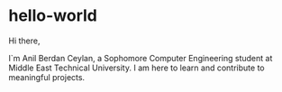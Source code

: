 # hello-world

Hi there,

I`m Anil Berdan Ceylan, a Sophomore Computer Engineering student at Middle East Technical University. I am here to learn and contribute to meaningful projects.
